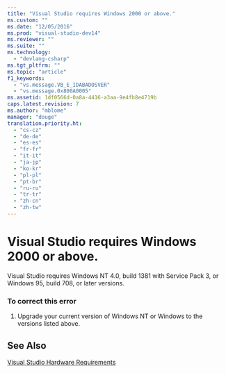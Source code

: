 ```yaml
---
title: "Visual Studio requires Windows 2000 or above."
ms.custom: ""
ms.date: "12/05/2016"
ms.prod: "visual-studio-dev14"
ms.reviewer: ""
ms.suite: ""
ms.technology: 
  - "devlang-csharp"
ms.tgt_pltfrm: ""
ms.topic: "article"
f1_keywords: 
  - "vs.message.VB_E_IDABADOSVER"
  - "vs.message.0x800A0005"
ms.assetid: 1df0566d-0a8a-4416-a3aa-9e4fb8e4719b
caps.latest.revision: 7
ms.author: "mblome"
manager: "douge"
translation.priority.ht: 
  - "cs-cz"
  - "de-de"
  - "es-es"
  - "fr-fr"
  - "it-it"
  - "ja-jp"
  - "ko-kr"
  - "pl-pl"
  - "pt-br"
  - "ru-ru"
  - "tr-tr"
  - "zh-cn"
  - "zh-tw"
---
```

# Visual Studio requires Windows 2000 or above.
Visual Studio requires Windows NT 4.0, build 1381 with Service Pack 3, or Windows 95, build 708, or later versions.  
  
### To correct this error  
  
1.  Upgrade your current version of Windows NT or Windows to the versions listed above.  
  
## See Also  
 [Visual Studio Hardware Requirements](http://msdn.microsoft.com/en-us/e99a42ad-f8d6-4f93-b78b-855648f6aed3)